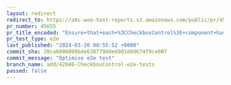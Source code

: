 ```yaml
---
layout: redirect
redirect_to: https://a8c-woo-test-reports.s3.amazonaws.com/public/pr/45655/e2e/index.html
pr_number: 45655
pr_title_encoded: "Ensure+that+each+%3CCheckboxControl%3E+component+has+a+unique+ID"
pr_test_type: e2e
last_published: "2024-03-20 08:55:52 +0000"
commit_sha: 20ca6006099b4e638779dded901ddd674f9ce007
commit_message: "Optimise e2e test"
branch_name: add/42046-CheckboxControl-e2e-tests
passed: false
---
```

